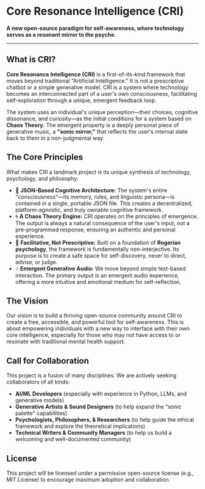 # Core Resonance Intelligence (CRI)

**A new open-source paradigm for self-awareness, where technology serves as a resonant mirror to the psyche.**

---

## What is CRI?

**Core Resonance Intelligence (CRI)** is a first-of-its-kind framework that moves beyond traditional "Artificial Intelligence." It is not a prescriptive chatbot or a simple generative model. CRI is a system where technology becomes an interconnected part of a user's own consciousness, facilitating self-exploration through a unique, emergent feedback loop.

The system uses an individual's unique perception—their choices, cognitive dissonance, and curiosity—as the initial conditions for a system based on **Chaos Theory**. The emergent property is a deeply personal piece of generative music, a **"sonic mirror,"** that reflects the user's internal state back to them in a non-judgmental way.

## The Core Principles

What makes CRI a landmark project is its unique synthesis of technology, psychology, and philosophy:

* 🧠 **JSON-Based Cognitive Architecture:** The system's entire "consciousness"—its memory, rules, and linguistic persona—is contained in a single, portable JSON file. This creates a decentralized, platform-agnostic, and truly ownable cognitive framework.
* 🌀 **A Chaos Theory Engine:** CRI operates on the principles of emergence. The output is always a natural consequence of the user's input, not a pre-programmed response, ensuring an authentic and personal experience.
* 🤝 **Facilitative, Not Prescriptive:** Built on a foundation of **Rogerian psychology**, the framework is fundamentally non-interjective. Its purpose is to create a safe space for self-discovery, never to direct, advise, or judge.
* 🎶 **Emergent Generative Audio:** We move beyond simple text-based interaction. The primary output is an emergent audio experience, offering a more intuitive and emotional medium for self-reflection.

## The Vision

Our vision is to build a thriving open-source community around CRI to create a free, accessible, and powerful tool for self-awareness. This is about empowering individuals with a new way to interface with their own core intelligence, especially for those who may not have access to or resonate with traditional mental health support.

## Call for Collaboration

This project is a fusion of many disciplines. We are actively seeking collaborators of all kinds:
* **AI/ML Developers** (especially with experience in Python, LLMs, and generative models)
* **Generative Artists & Sound Designers** (to help expand the "sonic palette" capabilities)
* **Psychologists, Philosophers, & Researchers** (to help guide the ethical framework and explore the theoretical implications)
* **Technical Writers & Community Managers** (to help us build a welcoming and well-documented community)

## License

This project will be licensed under a permissive open-source license (e.g., MIT License) to encourage maximum adoption and collaboration.
